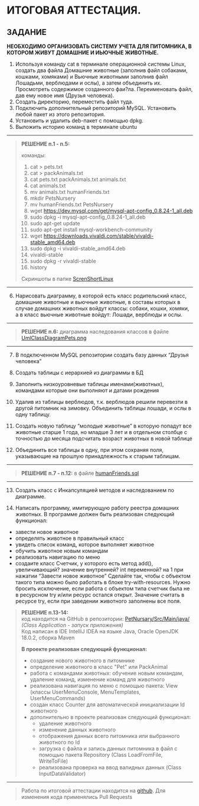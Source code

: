 # ИТОГОВАЯ АТТЕСТАЦИЯ.
## ЗАДАНИЕ
**НЕОБХОДИМО ОРГАНИЗОВАТЬ СИСТЕМУ УЧЕТА ДЛЯ ПИТОМНИКА, В КОТОРОМ ЖИВУТ ДОМАШНИЕ И ИЬЮЧНЫЕ ЖИВОТНЫЕ.**


1. Используя команду cat в терминале операционной системы Linux, создать два файла Домашние животные (заполнив файл собаками, кошками, хомяками) и Вьючные животными заполнив файл Лошадьми, верблюдами и ослы), а затем объединить их. Просмотреть содержимое созданного фаи?ла. Переименовать файл, дав ему новое имя (Друзья человека).
2. Создать директорию, переместить файл туда.
3. Подключить дополнительный репозиторий MySQL. Установить любой пакет из этого репозитория.
4. Установить и удалить deb-пакет с помощью dpkg.
5. Выложить историю команд в терминале ubuntu



***
>**РЕШЕНИЕ п.1 - п.5:**
>
>команды:
>
>1. cat > pets.txt
>2. cat > packAnimals.txt
>3. cat pets.txt packAnimals.txt animals.txt
>4. cat animals.txt
>5. mv animals.txt humanFriends.txt
>6. mkdir PetsNursery
>7. mv humanFriends.txt PetsNursery
>8. wget https://dev.mysql.com/get/mysql-apt-config_0.8.24-1_all.deb
>9. sudo dpkg -i mysql-apt-config_0.8.24-1_all.deb
>10. sudo apt-get update
>11. sudo apt-get install mysql-workbench-community
>12. wget https://downloads.vivaldi.com/stable/vivaldi-stable_amd64.deb
>13. sudo dpkg -i vivaldi-stable_amd64.deb
>14. vivaldi-stable
>15. sudo dpkg -r vivaldi-stable
>16. history
>
> Скриншоты в папке [ScrenShortLinux](https://github.com/AleksNest/PetNursary/tree/master/ScreenShortLinux)
***


6. Нарисовать диаграмму, в которой есть класс родительский класс, домашние животные и вьючные животные, в составы которых в случае домашних животных войдут классы: собаки, кошки, хомяки, а в класс вьючные животные войдут: Лошади, верблюды и ослы.
***
>**РЕШЕНИЕ п.6:**
>диаграмма наследования классов в файле [UmlClassDiagramPets.png](https://github.com/AleksNest/PetNursary/blob/master/UmlClassDiagramPets.png)
***


7. В подключенном MySQL репозитории создать базу данных “Друзья человека”

8. Создать таблицы с иерархией из диаграммы в БД

9. Заполнить низкоуровневые таблицы именами(животных), командами которые они выполняют и датами рождения

10. Удалив из таблицы верблюдов, т.к. верблюдов решили перевезти в другой питомник на зимовку. Объединить таблицы лошади, и ослы в одну таблицу.

11. Создать новую таблицу “молодые животные” в которую попадут все животные старше 1 года, но младше 3 лет и в отдельном столбце с точностью до месяца подсчитать возраст животных в новой таблице

12. Объединить все таблицы в одну, при этом сохраняя поля, указывающие на прошлую принадлежность к старым таблицам.

***
>**РЕШЕНИЕ п.7  - п.12:**
>в файле [humanFriends.sql](https://github.com/AleksNest/PetNursary/blob/master/humanFriends.sql)
***


13. Создать класс с Инкапсуляцией методов и наследованием по диаграмме.

14. Написать программу, имитирующую работу реестра домашних животных. В программе должен быть реализован следующий функционал:
- завести новое животное
- определять животное в правильный класс
- увидеть список команд, которое выполняет животное
- обучить животное новым командам
- реализовать навигацию по меню
- создаите класс Счетчик, у которого есть метод add(), увеличивающий? значение внутренней? int переменной? на 1 при нажатии “Завести новое животное” Сделайте так, чтобы с объектом такого типа можно было работать в блоке try-with-resources. Нужно бросить исключение, если работа с объектом типа счетчик была не в ресурсном try и/или ресурс остался открыт. Значение считать в ресурсе try, если при заведении животного заполнены все поля.
>**РЕШЕНИЕ п.13-14:**  
> код  находится на GitHub в репозитории: [PetNursary/Src/Main/java/](https://github.com/AleksNest/PetNursary/tree/master/src/main/java)  
> _(Class Application - запуск приложения)_  
> Код написан в IDE  IntelliJ IDEA на языке Java,  Oracle OpenJDK 18.0.2, сборка Maven
>
>**В проекте реализован следующий функционал:**
>
> - создание нового животного в питомнике
> - определение животного в класс "Pet" или PackAnimal
> - работа с командами животных: обучение новым командам, удаление команд, изменение команд для животного
> - реализована навигация по меню с помощью пакета: View (классы UserMenuConsole, MenuTemplates, UserMenuCommands)
> - создан класс Counter для автоматической инициализации Id животного
> - дополнительно в проекте реализован следующий функционал:
>   - удаление животного
>   - изменение данных животного
>   - отображения данных всего питомника или выбранного животного по Id
>   - загрузка с файла и запись данных питомника в файл c помощью пакета Repository (Class LoadFromFile, WriteToFile)
>   - реализована проверка на ввод валидных данных (Class InputDataValidator)
>
***

>Работа по итоговой аттестации находится на [github](https://github.com/AleksNest/PetNursary.git).
>Для изменения кода применялись Pull Requests
